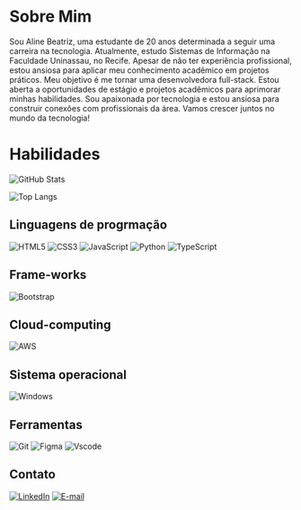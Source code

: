 ### 
# Sobre Mim

 Sou Aline Beatriz, uma estudante de 20 anos determinada a seguir uma carreira na tecnologia. Atualmente, estudo Sistemas de Informação na Faculdade Uninassau, no Recife. Apesar de não ter experiência profissional, estou ansiosa para aplicar meu conhecimento acadêmico em projetos práticos. Meu objetivo é me tornar uma desenvolvedora full-stack. Estou aberta a oportunidades de estágio e projetos acadêmicos para aprimorar minhas habilidades. Sou apaixonada por tecnologia e estou ansiosa para construir conexões com profissionais da área. Vamos crescer juntos no mundo da tecnologia!

# Habilidades

![GitHub Stats](https://github-readme-stats.vercel.app/api?username=Aline875&theme=transparent&bg_color=000&border_color=30A3DC&show_icons=true&icon_color=30A3DC&title_color=E94D5F&text_color=FFF)


![Top Langs](https://github-readme-stats-git-masterrstaa-rickstaa.vercel.app/api/top-langs/?username=Aline875&bg_color=000&border_color=30A3DC&title_color=E94D5F&text_color=FFF)
## Linguagens de progrmação

![HTML5](https://img.shields.io/badge/HTML5-000?style=for-the-badge&logo=html5)
![CSS3](https://img.shields.io/badge/CSS3-000?style=for-the-badge&logo=css3&logoColor=264CE4)
![JavaScript](https://img.shields.io/badge/JavaScript-000?style=for-the-badge&logo=javascript)
![Python](https://img.shields.io/badge/Python-000?style=for-the-badge&logo=python)
![TypeScript](https://img.shields.io/badge/TypeScript-000?style=for-the-badge&logo=typescript&logoColor=blue)

## Frame-works
![Bootstrap](https://img.shields.io/badge/-boostrap-000?style=for-the-badge&logo=bootstrap&labelColor=000)

## Cloud-computing

![AWS](https://img.shields.io/badge/AWS-000.svg?style=for-the-badge&logo=amazon-aws&logoColor=white)

## Sistema operacional

![Windows](https://img.shields.io/badge/Windows-000?style=for-the-badge&logo=windows&logoColor=2CA5E0)

## Ferramentas
![Git](https://img.shields.io/badge/GIT-000?style=for-the-badge&logo=git&logoColor=white)
![Figma](https://img.shields.io/badge/Figma-000?style=for-the-badge&logo=figma&logoColor=figma)
![Vscode](https://img.shields.io/badge/Vscode-000?style=for-the-badge&logo=visual-studio-code&logoColor=white)


## Contato
[![LinkedIn](https://img.shields.io/badge/LinkedIn-000?style=for-the-badge&logo=linkedin&logoColor=0E76A8)](www.linkedin.com/in/aline-beatriz-8543a3177)
[![E-mail](https://img.shields.io/badge/-Email-000?style=for-the-badge&logo=microsoft-outlook&logoColor=007BFF)](mailto:alinebeatriz875@gmail.com)

